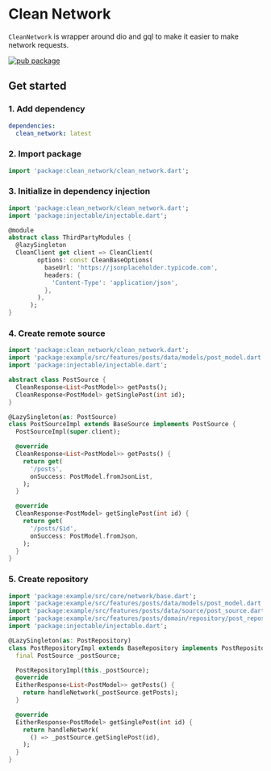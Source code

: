 # Clean Network

`CleanNetwork` is wrapper around dio and gql to make it easier to make network requests.

[![pub package](https://img.shields.io/pub/v/clean_network.svg)](https://pub.dev/packages/clean_network)   


## Get started

### 1. Add dependency

```yaml
dependencies:
  clean_network: latest
```

### 2. Import package

```dart
import 'package:clean_network/clean_network.dart';
```

### 3. Initialize in dependency injection
```dart
import 'package:clean_network/clean_network.dart';
import 'package:injectable/injectable.dart';

@module
abstract class ThirdPartyModules {
  @lazySingleton
  CleanClient get client => CleanClient(
        options: const CleanBaseOptions(
          baseUrl: 'https://jsonplaceholder.typicode.com',
          headers: {
            'Content-Type': 'application/json',
          },
        ),
      );
}
```

### 4. Create remote source
```dart
import 'package:clean_network/clean_network.dart';
import 'package:example/src/features/posts/data/models/post_model.dart';
import 'package:injectable/injectable.dart';

abstract class PostSource {
  CleanResponse<List<PostModel>> getPosts();
  CleanResponse<PostModel> getSinglePost(int id);
}

@LazySingleton(as: PostSource)
class PostSourceImpl extends BaseSource implements PostSource {
  PostSourceImpl(super.client);

  @override
  CleanResponse<List<PostModel>> getPosts() {
    return get(
      '/posts',
      onSuccess: PostModel.fromJsonList,
    );
  }

  @override
  CleanResponse<PostModel> getSinglePost(int id) {
    return get(
      '/posts/$id',
      onSuccess: PostModel.fromJson,
    );
  }
}
```

### 5. Create repository
```dart
import 'package:example/src/core/network/base.dart';
import 'package:example/src/features/posts/data/models/post_model.dart';
import 'package:example/src/features/posts/data/source/post_source.dart';
import 'package:example/src/features/posts/domain/repository/post_repository.dart';
import 'package:injectable/injectable.dart';

@LazySingleton(as: PostRepository)
class PostRepositoryImpl extends BaseRepository implements PostRepository {
  final PostSource _postSource;

  PostRepositoryImpl(this._postSource);
  @override
  EitherResponse<List<PostModel>> getPosts() {
    return handleNetwork(_postSource.getPosts);
  }

  @override
  EitherResponse<PostModel> getSinglePost(int id) {
    return handleNetwork(
      () => _postSource.getSinglePost(id),
    );
  }
}
```


